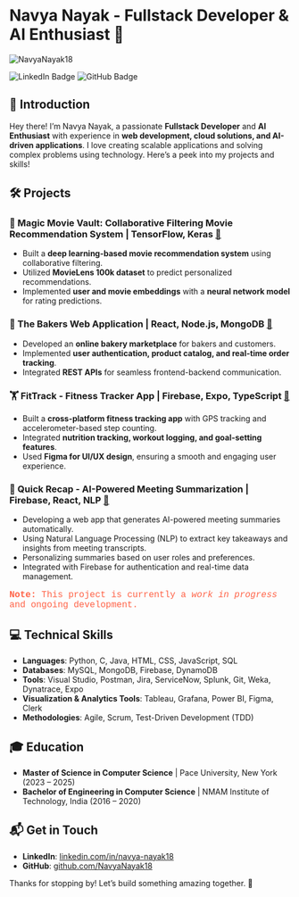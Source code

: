 # Navya Nayak - Fullstack Developer & AI Enthusiast 🚀

<p align="left"> 
   <img src="https://komarev.com/ghpvc/?username=NavyaNayak18&label=Profile%20views&color=0e75b6&style=flat" alt="NavyaNayak18" /> 
</p>
<a href="https://linkedin.com/in/navya-nayak18" style="text-decoration: none;">
   <img src="https://img.shields.io/badge/LinkedIn-Connect-blue" alt="LinkedIn Badge" style="text-decoration: none;"/>
</a>

<a href="https://github.com/NavyaNayak18" style="text-decoration: none;">
   <img src="https://img.shields.io/badge/GitHub-Follow-green" alt="GitHub Badge" style="border:none; text-decoration: none;"/>
</a>  

## 👋 Introduction

Hey there! I’m Navya Nayak, a passionate **Fullstack Developer** and **AI Enthusiast** with experience in **web development, cloud solutions, and AI-driven applications**. I love creating scalable applications and solving complex problems using technology. Here’s a peek into my projects and skills!

## 🛠️ Projects

### 🎥 Magic Movie Vault: Collaborative Filtering Movie Recommendation System | TensorFlow, Keras [🔗](https://github.com/NavyaNayak18/Magic-Movie-Vault)

- Built a **deep learning-based movie recommendation system** using collaborative filtering.
- Utilized **MovieLens 100k dataset** to predict personalized recommendations.
- Implemented **user and movie embeddings** with a **neural network model** for rating predictions.

### 🍰 The Bakers Web Application | React, Node.js, MongoDB [🔗](https://github.com/NavyaNayak18/Bakers-Website)

- Developed an **online bakery marketplace** for bakers and customers.
- Implemented **user authentication, product catalog, and real-time order tracking**.
- Integrated **REST APIs** for seamless frontend-backend communication.

### 🏋️ FitTrack - Fitness Tracker App | Firebase, Expo, TypeScript [🔗](https://github.com/NavyaNayak18/Fitness-Tracker-App)

- Built a **cross-platform fitness tracking app** with GPS tracking and accelerometer-based step counting.
- Integrated **nutrition tracking, workout logging, and goal-setting features**.
- Used **Figma for UI/UX design**, ensuring a smooth and engaging user experience.

### 📝 Quick Recap - AI-Powered Meeting Summarization | Firebase, React, NLP [🔗](https://github.com/htmw/2025S-Bros-of-Balayya/wiki)

- Developing a web app that generates AI-powered meeting summaries automatically.
- Using Natural Language Processing (NLP) to extract key takeaways and insights from meeting transcripts.
- Personalizing summaries based on user roles and preferences.
- Integrated with Firebase for authentication and real-time data management.
<p style="font-family: 'Courier New', monospace; font-size: 16px; color: #FF6347;"><strong>Note:</strong> This project is currently a <em>work in progress</em> and ongoing development.</p>

## 💻 Technical Skills

- **Languages**: Python, C, Java, HTML, CSS, JavaScript, SQL
- **Databases**: MySQL, MongoDB, Firebase, DynamoDB
- **Tools**: Visual Studio, Postman, Jira, ServiceNow, Splunk, Git, Weka, Dynatrace, Expo
- **Visualization & Analytics Tools**: Tableau, Grafana, Power BI, Figma, Clerk
- **Methodologies**: Agile, Scrum, Test-Driven Development (TDD)

## 🎓 Education

- **Master of Science in Computer Science** | Pace University, New York (2023 – 2025)
- **Bachelor of Engineering in Computer Science** | NMAM Institute of Technology, India (2016 – 2020)

## 📬 Get in Touch

- **LinkedIn**: [linkedin.com/in/navya-nayak18](https://linkedin.com/in/navya-nayak18)
- **GitHub**: [github.com/NavyaNayak18](https://github.com/NavyaNayak18)

Thanks for stopping by! Let’s build something amazing together. 🚀

